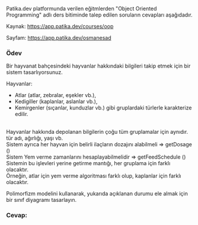 Patika.dev platformunda verilen eğitmlerden "Object Oriented Programming" adlı ders bitiminde talep edilen soruların cevapları aşağıdadır.

Kaynak: https://app.patika.dev/courses/oop

Sayfam: https://app.patika.dev/osmanesad


### Ödev

Bir hayvanat bahçesindeki hayvanlar hakkındaki bilgileri takip etmek için bir sistem tasarlıyorsunuz.

Hayvanlar:<br>
- Atlar (atlar, zebralar, eşekler vb.),<br>
- Kedigiller (kaplanlar, aslanlar vb.),<br>
- Kemirgenler (sıçanlar, kunduzlar vb.) gibi gruplardaki türlerle karakterize edilir.
<br>
Hayvanlar hakkında depolanan bilgilerin çoğu tüm gruplamalar için aynıdır.
tür adı, ağırlığı, yaşı vb.<br>
Sistem ayrıca her hayvan için belirli ilaçların dozajını alabilmeli => getDosage ()<br>
Sistem Yem verme zamanlarını hesaplayabilmelidir => getFeedSchedule ()<br>
Sistemin bu işlevleri yerine getirme mantığı, her gruplama için farklı olacaktır. <br>Örneğin, atlar için yem verme algoritması farklı olup, kaplanlar için farklı olacaktır.<br>

Polimorfizm modelini kullanarak, yukarıda açıklanan durumu ele almak için bir sınıf diyagramı tasarlayın.<br>

### Cevap:

